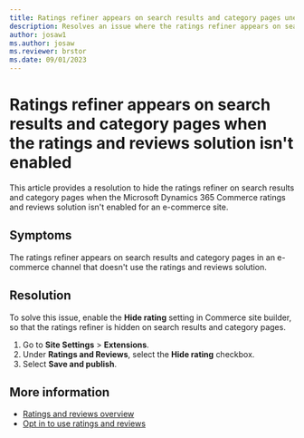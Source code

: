 ```yaml
---
title: Ratings refiner appears on search results and category pages unexpectedly
description: Resolves an issue where the ratings refiner appears on search results and category pages when the Microsoft Dynamics 365 Commerce ratings and reviews solution isn't enabled for an e-commerce site.
author: josaw1 
ms.author: josaw
ms.reviewer: brstor
ms.date: 09/01/2023
---
```

# Ratings refiner appears on search results and category pages when the ratings and reviews solution isn't enabled

This article provides a resolution to hide the ratings refiner on search results and category pages when the Microsoft Dynamics 365 Commerce ratings and reviews solution isn't enabled for an e-commerce site.

## Symptoms

The ratings refiner appears on search results and category pages in an e-commerce channel that doesn't use the ratings and reviews solution.

## Resolution

To solve this issue, enable the **Hide rating** setting in Commerce site builder, so that the ratings refiner is hidden on search results and category pages.

1. Go to **Site Settings** > **Extensions**.
1. Under **Ratings and Reviews**, select the **Hide rating** checkbox.
1. Select **Save and publish**.

## More information

- [Ratings and reviews overview](/dynamics365/commerce/ratings-reviews-overview)
- [Opt in to use ratings and reviews](/dynamics365/commerce/opt-in-ratings-reviews)
